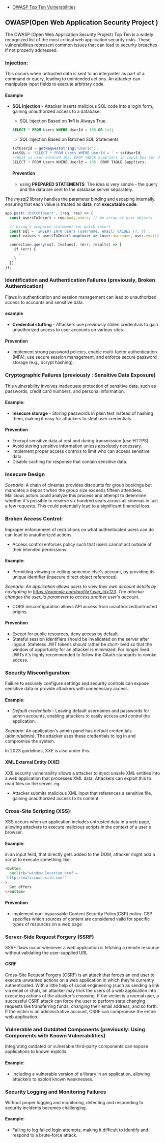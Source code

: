 
- [OWASP Top Ten Vulnerabilities](https://owasp.org/www-project-top-ten/)

## OWASP(Open Web Application Security Project )

The OWASP (Open Web Application Security Project) Top Ten is a widely recognized list of the most critical web application security risks. These vulnerabilities represent common issues that can lead to security breaches if not properly addressed.

### **Injection**:

This occurs when untrusted data is sent to an interpreter as part of a command or query, leading to unintended actions. An attacker can manipulate input fields to execute arbitrary code.

#### Example

- **SQL Injection** - Attacker inserts malicious SQL code into a login form, gaining unauthorized access to a database.

  - SQL Injection Based on **1=1** is Always True.

  ```sql
  SELECT * FROM Users WHERE UserId = 105 OR 1=1;
  ```

  - SQL Injection Based on Batched SQL Statements

  ```js
  txtUserId = getRequestString('UserId');
  txtSQL = 'SELECT * FROM Users WHERE UserId = ' + txtUserId;
  //What is user entered 105; DROP TABLE Suppliers in input box for UserId? The txtSQL will result in:
  SELECT * FROM Users WHERE UserId = 105; DROP TABLE Suppliers;
  ```

  #### Prevention

  - using **PREPARED STATEMENTS**: The idea is very simple - the query and the data are sent to the database server separately.

The _mysql2_ library handles the parameter binding and escaping internally, ensuring that each value is treated as **data**, not **executable code**.

```js
app.post('/batchInsert', (req, res) => {
  const usersToInsert = req.body.users; // An array of user objects

  // Using a prepared statement for batch insert
  const sql = 'INSERT INTO users (username, email) VALUES (?, ?)';
  const values = usersToInsert.map(user => [user.username, user.email]);

  connection.query(sql, [values], (err, results) => {
    if (err) {
      ...
    }
  });
});

```

### Identification and Authentication Failures (previously, Broken Authentication)

Flaws in authentication and session management can lead to unauthorized access to accounts and sensitive data.

#### example

- **Credential stuffing** - Attackers use previously stolen credentials to gain unauthorized access to user accounts on various sites.

#### Prevention

- Implement strong password policies, enable multi-factor authentication (MFA), use secure session management, and enforce secure password storage (e.g., bcrypt hashing).

### Cryptographic Failures (previously : Sensitive Data Exposure)

This vulnerability involves inadequate protection of sensitive data, such as passwords, credit card numbers, and personal information.

#### Example:

- **Insecure storage** - Storing passwords in plain text instead of hashing them, making it easy for attackers to steal user credentials.

#### Prevention

- Encrypt sensitive data at rest and during transmission (use HTTPS).
- Avoid storing sensitive information unless absolutely necessary.
- Implement proper access controls to limit who can access sensitive data.
- Disable caching for response that contain sensitive data.

### Insecure Design

_Scenario_: A chain of cinemas provides discounts for group bookings but mandates a deposit when the group size exceeds fifteen attendees. Malicious actors could analyze this process and attempt to determine whether it's possible to reserve six hundred seats across all cinemas in just a few requests. This could potentially lead to a significant financial loss.

### **Broken Access Control**:

Improper enforcement of restrictions on what authenticated users can do can lead to unauthorized actions.

- Access control enforces policy such that users cannot act outside of their intended permissions

#### Example:

- Permitting viewing or editing someone else's account, by providing its unique identifier (insecure direct object references)

_Scenario_: _An application allows users to view their own account details by navigating to https://example.com/profile?user_id=123. The attacker changes the user_id parameter to access another user's account._

- CORS misconfiguration allows API access from unauthorized/untrusted origins.

#### Prevention

- Except for public resources, deny access by default.
- Stateful session identifiers should be invalidated on the server after logout. Stateless JWT tokens should rather be short-lived so that the window of opportunity for an attacker is minimized. For longer lived JWTs it's highly recommended to follow the OAuth standards to revoke access.

### **Security Misconfiguration**:

Failure to securely configure settings and security controls can expose sensitive data or provide attackers with unnecessary access.

#### Example:

- _Default credentials_ - Leaving default usernames and passwords for admin accounts, enabling attackers to easily access and control the application.

_Scenario_: An application's admin panel has default credentials (admin/admin). The attacker uses these credentials to log in and compromise the system.

In 2023 guidelines, XXE is also under this.

#### XML External Entity (XXE)

XXE security vulnerability allows a attacker to inject unsafe XML entities into a web application that processes XML data. Attackers can exploit this to read files on the server.
eg:

- Attacker submits malicious XML input that references a sensitive file, gaining unauthorized access to its content.

### **Cross-Site Scripting (XSS)**:

XSS occurs when an application includes untrusted data in a web page, allowing attackers to execute malicious scripts in the context of a user's browser.

#### Example:

in an input feild, that directly gets added to the DOM, attacker might add a script to execute something like:

```html
<button
  onclick="window.location.href = 
'http://malicious-site.com'"
>
  Get offers
</button>
```

#### Prevention

- implement non-bypassable Content Security Policy(CSP) policy. CSP specifies which sources of content are considered valid for specific types of resources on a web page

### **Server-Side Request Forgery (SSRF)**

SSRF flaws occur whenever a web application is fetching a remote resource without validating the user-supplied URL

#### CSRF

Cross-Site Request Forgery (CSRF) is an attack that forces an end user to execute unwanted actions on a web application in which they’re currently authenticated. With a little help of social engineering (such as sending a link via email or chat), an attacker may trick the users of a web application into executing actions of the attacker’s choosing. If the victim is a normal user, a successful CSRF attack can force the user to perform state changing requests like transferring funds, changing their email address, and so forth. If the victim is an administrative account, CSRF can compromise the entire web application.

### Vulnerable and Outdated Components (previously: Using Components with Known Vulnerabilities)

Integrating outdated or vulnerable third-party components can expose applications to known exploits.

#### Example:

- Including a vulnerable version of a library in an application, allowing attackers to exploit known weaknesses.

### Security Logging and Monitoring Failures

Without proper logging and monitoring, detecting and responding to security incidents becomes challenging.

#### Example:

- Failing to log failed login attempts, making it difficult to identify and respond to a brute-force attack.
